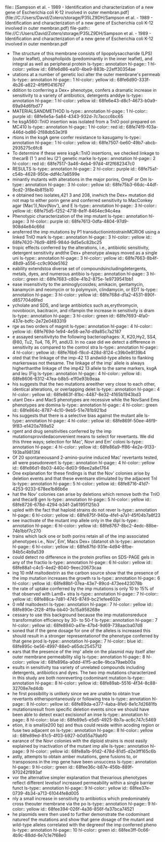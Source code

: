 file:: [Sampson et al. - 1989 - Identification and characterization of a new gene of Escherichia coli K-12 involved in outer membran.pdf](file://C:/Users/David/Zotero/storage/P35LZ9DH/Sampson et al. - 1989 - Identification and characterization of a new gene of Escherichia coli K-12 involved in outer membran.pdf)
file-path:: file://C:/Users/David/Zotero/storage/P35LZ9DH/Sampson et al. - 1989 - Identification and characterization of a new gene of Escherichia coli K-12 involved in outer membran.pdf

- The structure of this membrane consists of lipopolysaccharide (LPS) (outer leaflet), phospholipids (predominantly in the inner leaflet), and integral as well as peripheral protein
  ls-type:: annotation
  hl-page:: 1
  hl-color:: yellow
  id:: 68fe6d86-ea10-4be9-883b-22eff30354ae
- utations at a number of genetic loci alter the outer membrane's permeab
  ls-type:: annotation
  hl-page:: 1
  hl-color:: yellow
  id:: 68fe6d90-333f-4b26-a822-4f9ff0416767
- ddition to conferring a Dex+ phenotype, confers a dramatic increase in sensitivity to a variety of antibiotics, detergents anddye
  ls-type:: annotation
  hl-page:: 1
  hl-color:: yellow
  id:: 68fe6e43-d8c1-4673-b0a9-69a94d6fbd77
- MATERIALSANDMETHOD
  ls-type:: annotation
  hl-page:: 1
  hl-color:: purple
  id:: 68fe6e5a-5a84-4343-932d-7c7accc6bc65
- he ksgA560::TnlO insertion was isolated from a TnlO pool prepared on MC410
  ls-type:: annotation
  hl-page:: 1
  hl-color:: red
  id:: 68fe74f9-f03a-446d-bd86-2f88db53e3f8
- rtions in the ksgA gene confer resistance to kasugamy
  ls-type:: annotation
  hl-page:: 1
  hl-color:: yellow
  id:: 68fe7507-be60-49b7-abcb-2935275c6fc8
- To determine if these were ksgA::TnlO insertions, we checked linkage to thecarB (1 ’) and leu (2’) genetic marke
  ls-type:: annotation
  hl-page:: 2
  hl-color:: red
  id:: 68fe7517-3a46-4eb4-97d4-4f2f682347c0
- RESULTS
  ls-type:: annotation
  hl-page:: 2
  hl-color:: purple
  id:: 68fe75a1-c54b-4628-950e-ddf4c7a6599e
- minantly mutants with alterations in the major porins, OmpF or Om
  ls-type:: annotation
  hl-page:: 3
  hl-color:: yellow
  id:: 68fe75b3-66dc-44df-9cd2-3f8e4b815b10
- e obtained two isolates,421 3 and 208, inwhich the Dex+ mutation did not map to either porin gene and conferred sensitivity to MacConkey agar (Mac’)),Nov(Nov’), and E
  ls-type:: annotation
  hl-page:: 3
  hl-color:: yellow
  id:: 68fe75d5-f252-4718-8e1f-8464ec94c4ea
- Phenotypic characterization of the imp mutant
  ls-type:: annotation
  hl-page:: 3
  hl-color:: purple
  id:: 68fe7613-0dfa-4804-97d9-908d4e84c66d
- ansferred the imp mutations by P1 transductionintostrainMCRlO6 using a linked TnlO mark
  ls-type:: annotation
  hl-page:: 3
  hl-color:: yellow
  id:: 68fe7620-76d9-48f6-984d-9d5e5c82bc25
- tropic effects conferred by the alterations, i.e., antibiotic sensitivity, detergent sensitivity andthe Dex+ phenotype always moved as a single uni
  ls-type:: annotation
  hl-page:: 3
  hl-color:: yellow
  id:: 68fe7663-8b4f-48d9-a556-cc9c90de5162
- eability extendstoa diverse set of compoundsincludingdetergents, metals, dyes, and numerous antibio
  ls-type:: annotation
  hl-page:: 3
  hl-color:: green
  id:: 68fe7683-c80e-41b2-875e-1e9739541bb1
- ease insensitivity to the aminoglycosides; amikacin, gentamycin, kanamycin and neomycin or to polymyxin, clindamycin, or EDT
  ls-type:: annotation
  hl-page:: 3
  hl-color:: yellow
  id:: 68fe768d-d1a2-4531-890f-d857704d6fed
- ycholate and SDS, and large antibiotics such as,erythromycin, novobiocin, bacitracin, and rifampin the increase in sensitivity is dram
  ls-type:: annotation
  hl-page:: 3
  hl-color:: green
  id:: 68fe7693-4fa0-437e-bdfc-2e72e0483319
- rge as two orders of magnit
  ls-type:: annotation
  hl-page:: 4
  hl-color:: yellow
  id:: 68fe769d-1e94-4e58-ae7d-d9a85c7a2187
- e assayed sensitivityto the following bacteriophages: X, K20,Hy2, SS4, @80, Tu2, Tu4, T6, P1, andU3. In no case did we detect a difference in sensitivity as compared to the control stra
  ls-type:: annotation
  hl-page:: 4
  hl-color:: yellow
  id:: 68fe76b6-f8cd-428d-8124-c39b0e8f39b4
- oted that the linkage of the imp-42 13 andwild-type alleles to flanking markerswas not thesame. The linkage of the imp' allele is always higherthanthe linkage of the imp42 13 allele to the same markers, ksgA and leu (Fig
  ls-type:: annotation
  hl-page:: 4
  hl-color:: yellow
  id:: 68fe8606-6312-47ea-b8b5-e1f0e93b9eaa
- his suggests that the two mutations areeither very close to each other, identical alterations, or overlapping delet
  ls-type:: annotation
  hl-page:: 4
  hl-color:: yellow
  id:: 68fe863f-81bc-4487-8e32-4165b1943bd3
- utant Dex+ and MacS phenotypes are recessive while the NovSand Ems phenotypes are domina
  ls-type:: annotation
  hl-page:: 4
  hl-color:: green
  id:: 68fe864c-8787-4c10-9eb5-51e781b921bd
- his suggests that there is a selective bias against the mutant alle
  ls-type:: annotation
  hl-page:: 4
  hl-color:: yellow
  id:: 68fe869f-50ee-46f9-9f83-e1420a789a52
- rgent and drug sensitivities conferred by the imp mutationsprovidedaconvenient means to select for revertants. We did this three ways; selection for Mac', Novr and Em' coloni
  ls-type:: annotation
  hl-page:: 4
  hl-color:: yellow
  id:: 68fe86a9-ff86-4e2e-9133-193ba19813f4
- Of 20 spontaneousand 2-amino-purine induced Mac' revertants tested, all were pseudorevert
  ls-type:: annotation
  hl-page:: 4
  hl-color:: yellow
  id:: 68fe86d1-8b03-440c-8d03-98ee2a8e1764
- One explanation for these findings is that the Nov' colonies arise by deletion events and that these eventsare stimulated by the adjacent Tnl
  ls-type:: annotation
  hl-page:: 5
  hl-color:: yellow
  id:: 68fe8716-41d7-4253-9233-678ee1b86b6e
- hat the Nov' colonies can arise by deletions which remove both the TnlO and thecarB gen
  ls-type:: annotation
  hl-page:: 5
  hl-color:: yellow
  id:: 68fe8726-678d-4294-b34f-2a6195f125b3
- upled with the fact that haploid strains do not rever
  ls-type:: annotation
  hl-page:: 6
  hl-color:: yellow
  id:: 68fe875f-940a-4fe1-a7a1-45f04b7a8f23
- see inactivate of the mutant imp allele only in the dipl
  ls-type:: annotation
  hl-page:: 6
  hl-color:: yellow
  id:: 68fe8767-8bc2-4edc-88be-74b1bbf7c270
- trains which lack one or both porins retain all of the imp associated phenotypes i.e., Nov’, Em’, Macs Dex+ (datanot sh
  ls-type:: annotation
  hl-page:: 6
  hl-color:: yellow
  id:: 68fe87fd-931e-4d94-8fbe-94b5c4b9a539
- could detect no difference in the protein profiles on SDS-PAGE gels in any of the fractio
  ls-type:: annotation
  hl-page:: 6
  hl-color:: yellow
  id:: 68fe88a1-c4c5-4ed2-8040-9eec20673caa
- ing 10 mM maltodextrin as the carbon source show that the presence of the imp mutation increases the growth ra
  ls-type:: annotation
  hl-page:: 6
  hl-color:: yellow
  id:: 68fe88b1-07ea-43e7-89cd-473ee423078b
- the rate of uptake conferred by the imp mutations is only 10 to 15% of that observed with LamB+ stra
  ls-type:: annotation
  hl-page:: 7
  hl-color:: yellow
  id:: 68fe88ca-7d81-4745-8749-bc21efee602e
- 0 mM maltodextri
  ls-type:: annotation
  hl-page:: 7
  hl-color:: yellow
  id:: 68fe890e-2f28-4f9a-bb40-3c15a958268e
- cessary to use this background because the imp mutationsreduce transformation efficiency by 30- to 50-f
  ls-type:: annotation
  hl-page:: 7
  hl-color:: yellow
  id:: 68fe8940-a41e-47b4-9d69-738aacba07d8
- soned that if the gene dosage for one of the alleles is increased this should result in a stronger representationof the phenotype conferred by that gene prod
  ls-type:: annotation
  hl-page:: 7
  hl-color:: blue
  id:: 68fe895c-be56-4997-88e0-a65dc2545712
- ears that the presence of the imp' allele on the plasmid may itself alter outer membrane permeability slig
  ls-type:: annotation
  hl-page:: 8
  hl-color:: yellow
  id:: 68fe896a-a0dd-41f5-ac8e-9bca79aeb00a
- esults in sensitivity toa variety of unrelated compounds including detergents, antibiotics and dyes. The two imp mutations characterized in this study are both nonreverting codominant mutation
  ls-type:: annotation
  hl-page:: 8
  hl-color:: yellow
  id:: 68fe89ab-5516-4f34-8c88-32708e7ed4db
- he first possibility is unlikely since we are unable to obtain true revertants eitherspontaneously or following trea
  ls-type:: annotation
  hl-page:: 8
  hl-color:: yellow
  id:: 68fe89da-e377-4aba-8fe6-8e1c7d2681fb
- mutationsresult from specific deletion events since we should have been able to detect exact excisionof an inse
  ls-type:: annotation
  hl-page:: 8
  hl-color:: blue
  id:: 68fe89e5-e5d5-4925-8b7a-ac6c747c5469
- etion, it is small(e200 bp) and thus could reside within acoding region or fuse two adjacent on
  ls-type:: annotation
  hl-page:: 8
  hl-color:: yellow
  id:: 68fe89ed-81c5-4f03-b927-b0d55a79abf0
- earance of the Novr colonies with the diploid strains is most easily explained by inactivation of the mutant imp alle
  ls-type:: annotation
  hl-page:: 9
  hl-color:: yellow
  id:: 68fe8a1b-91d2-478d-81d5-d2e3ff165c6b
- astly, attempts to obtain amber mutations, gene fusions to, or transposons in the imp gene have been unsuccess
  ls-type:: annotation
  hl-page:: 9
  hl-color:: green
  id:: 68fee36c-b87e-456b-889f-970242f893af
- vor the alternative simpler explanation that thevarious phenotypes reflect different levelsof increased permeability within a single barrier funct
  ls-type:: annotation
  hl-page:: 9
  hl-color:: yellow
  id:: 68fee37e-0739-4b34-a713-61044fe8d005
- nly a small increase in sensitivity to antibiotics which predominately cross theouter membrane via the po
  ls-type:: annotation
  hl-page:: 9
  hl-color:: yellow
  id:: 68fee394-026f-4a36-856f-fa37bca74521
- he plasmids were then used to further demonstrate the codominant natureof the mutations and show that gene dosage of the mutant and wild-type alleles correlated with the degreeof the imp conferred pheno
  ls-type:: annotation
  hl-page:: 10
  hl-color:: green
  id:: 68fee3ff-0c66-4b9c-88dd-6e7c1e7f68e0